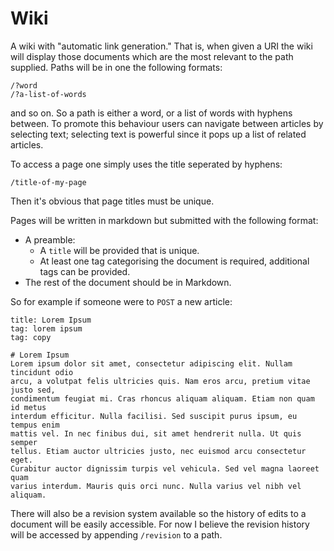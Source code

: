 # Wiki

A wiki with "automatic link generation." That is, when given a URI the wiki
will display those documents which are the most relevant to the path supplied.
Paths will be in one the following formats:

```
/?word
/?a-list-of-words
```

and so on. So a path is either a word, or a list of words with hyphens between.
To promote this behaviour users can navigate between articles by selecting
text; selecting text is powerful since it pops up a list of related articles.

To access a page one simply uses the title seperated by hyphens:

```
/title-of-my-page
```

Then it's obvious that page titles must be unique.

Pages will be written in markdown but submitted with the following format:

* A preamble:
    * A `title` will be provided that is unique.
    * At least one tag categorising the document is required, additional tags can be provided.
* The rest of the document should be in Markdown.

So for example if someone were to `POST` a new article:

```
title: Lorem Ipsum
tag: lorem ipsum
tag: copy

# Lorem Ipsum
Lorem ipsum dolor sit amet, consectetur adipiscing elit. Nullam tincidunt odio
arcu, a volutpat felis ultricies quis. Nam eros arcu, pretium vitae justo sed,
condimentum feugiat mi. Cras rhoncus aliquam aliquam. Etiam non quam id metus
interdum efficitur. Nulla facilisi. Sed suscipit purus ipsum, eu tempus enim
mattis vel. In nec finibus dui, sit amet hendrerit nulla. Ut quis semper
tellus. Etiam auctor ultricies justo, nec euismod arcu consectetur eget.
Curabitur auctor dignissim turpis vel vehicula. Sed vel magna laoreet quam
varius interdum. Mauris quis orci nunc. Nulla varius vel nibh vel aliquam.
```

There will also be a revision system available so the history of edits to a
document will be easily accessible. For now I believe the revision history will
be accessed by appending `/revision` to a path.
